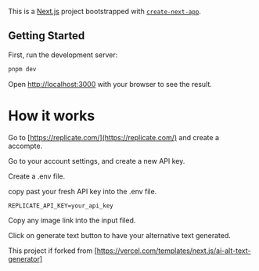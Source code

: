 This is a [Next.js](https://nextjs.org/) project bootstrapped with [`create-next-app`](https://github.com/vercel/next.js/tree/canary/packages/create-next-app).

## Getting Started

First, run the development server:

```bash
pnpm dev
```

Open [http://localhost:3000](http://localhost:3000) with your browser to see the result.


# How it works

Go to [https://replicate.com/](https://replicate.com/) and create a accompte.

Go to your account settings, and create a new API key.

Create a .env file.

copy past your fresh API key into the .env file.

```
REPLICATE_API_KEY=your_api_key
```

Copy any image link into the input filed.

Click on generate text button to have your alternative text generated.

This project if forked from [https://vercel.com/templates/next.js/ai-alt-text-generator]